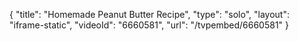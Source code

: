 {
    "title": "Homemade Peanut Butter Recipe",
    "type": "solo",
    "layout": "iframe-static",
    "videoId": "6660581",
    "url": "\/tvpembed\/6660581"
}